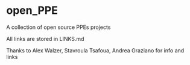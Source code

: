 # open_PPE
A collection of open source PPEs projects 

All links are stored in LINKS.md

Thanks to Alex Walzer, Stavroula Tsafoua, Andrea Graziano for info and links

